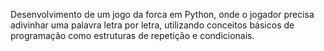 Desenvolvimento de um jogo da forca em Python, onde o jogador precisa adivinhar uma palavra letra por letra, utilizando conceitos básicos de programação como estruturas de repetição e condicionais.
